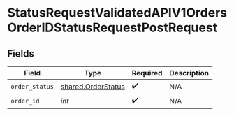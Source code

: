 # StatusRequestValidatedAPIV1OrdersOrderIDStatusRequestPostRequest


## Fields

| Field                                                    | Type                                                     | Required                                                 | Description                                              |
| -------------------------------------------------------- | -------------------------------------------------------- | -------------------------------------------------------- | -------------------------------------------------------- |
| `order_status`                                           | [shared.OrderStatus](../../models/shared/orderstatus.md) | :heavy_check_mark:                                       | N/A                                                      |
| `order_id`                                               | *int*                                                    | :heavy_check_mark:                                       | N/A                                                      |